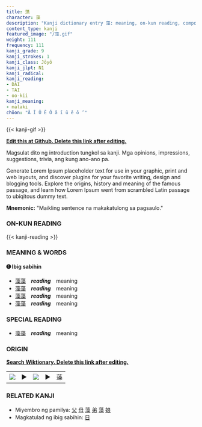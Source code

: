 ```yaml
---
title: 藻
character: 藻
description: "Kanji dictionary entry 藻: meaning, on-kun reading, compounds, origin, related kanji"
content_type: kanji
featured_image: "/藻.gif"
weight: 111
frequency: 111
kanji_grade: 9
kanji_strokes: 1
kanji_class: Jōyō
kanji_jlpt: N1
kanji_radical: 
kanji_reading: 
- DAI
- TAI
- oo-kii
kanji_meaning:
- malaki
chōon: "Ā Ī Ū Ē Ō ā ī ū ē ō ’"
---
```

[//]: # (Don't edit the line below. Kanji animated GIF code is automatically generated.)
{{< kanji-gif >}}

[//]: # (Edit below this line.)

**[Edit this at Github. Delete this link after editing.](https://github.com/tim0g/tim/tree/main/content/kanji/藻/index.md)**

Magsulat dito ng introduction tungkol sa kanji. Mga opinions, impressions, suggestions, trivia, ang kung ano-ano pa.

Generate Lorem Ipsum placeholder text for use in your graphic, print and web layouts, and discover plugins for your favorite writing, design and blogging tools. Explore the origins, history and meaning of the famous passage, and learn how Lorem Ipsum went from scrambled Latin passage to ubiqitous dummy text.
 
**Mnemonic:** "Maikling sentence na makakatulong sa pagsaulo."

### ON-KUN READING

[//]: # (Don't edit the line below. ON-KUN READING code is automatically generated.)
{{< kanji-reading >}}

### MEANING & WORDS

#### ➊ **Ibig sabihin**
  - [藻](../藻)[藻](../藻)　***reading***　meaning
  - [藻](../藻)[藻](../藻)　***reading***　meaning
  - [藻](../藻)[藻](../藻)　***reading***　meaning
  - [藻](../藻)[藻](../藻)　***reading***　meaning

### SPECIAL READING
  - [藻](../藻)[藻](../藻)　***reading***　meaning

### ORIGIN

**[Search Wiktionary. Delete this link after editing.](https://wiktionary.org/wiki/藻)**
<table class="kanji-table"><tr><td>
<img src="60px-藻-bronze.svg.png">
</td><td>▶</td><td>
<img src="60px-藻-oracle.svg.png">
</td><td>▶</td>
<td class="kanji-origin">藻</td>
</tr></table>

### RELATED KANJI
- Miyembro ng pamilya: [父](../父) [母](../母) [藻](../藻) [弟](../弟) [藻](../藻) [娘](../娘)
- Magkatulad ng ibig sabihin: [日](../日)
